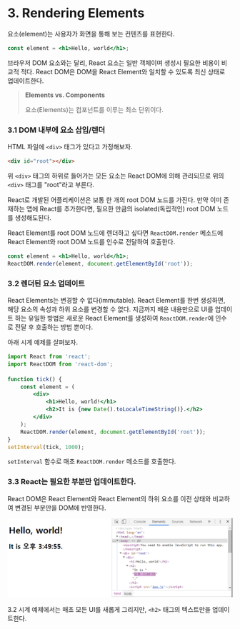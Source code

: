 # 3. Rendering Elements

요소(element)는 사용자가 화면을 통해 보는 컨텐츠를 표현한다.

```jsx
const element = <h1>Hello, world</h1>;
```

브라우저 DOM 요소와는 달리, React 요소는 일반 객체이며 생성시 필요한 비용이 비교적 적다. React DOM은 DOM을 React Element와 일치할 수 있도록 최신 상태로 업데이트한다.

> **Elements vs. Components**
>
> 요소(Elements)는 컴포넌트를 이루는 최소 단위이다.



### 3.1 DOM 내부에 요소 삽입/렌더

HTML 파일에 `<div>` 태그가 있다고 가정해보자.

```html
<div id="root"></div>
```

위 `<div>` 태그의 하위로 들어가는 모든 요소는 React DOM에 의해 관리되므로 위의 `<div>` 태그를 "root"라고 부른다.

React로 개발된 어플리케이션은 보통 한 개의 root DOM 노드를 가진다. 만약 이미 존재하는 앱에 React를 추가한다면, 필요한 만큼의 isolated(독립적인) root DOM 노드를 생성해도된다.

React Element를 root DOM 노드에 렌더하고 싶다면 `ReactDOM.render` 메소드에 React Element와 root DOM 노드를 인수로 전달하여 호출한다.

```jsx
const element = <h1>Hello, world</h1>;
ReactDOM.render(element, document.getElementById('root'));
```



### 3.2 렌더된 요소 업데이트

React Elements는 변경할 수 없다(immutable). React Element를 한번 생성하면, 해당 요소의 속성과 하위 요소를 변경할 수 없다. 지금까지 배운 내용만으로 UI를 업데이트 하는 유일한 방법은 새로운 React Element를 생성하여 `ReactDOM.render`에 인수로 전달 후 호출하는 방법 뿐이다.

아래 시계 예제를 살펴보자.

```jsx
import React from 'react';
import ReactDOM from 'react-dom';

function tick() {
    const element = (
    	<div>
        	<h1>Hello, world!</h1>
            <h2>It is {new Date().toLocaleTimeString()}.</h2>
        </div>
    );
    ReactDOM.render(element, document.getElementById('root'));
}
setInterval(tick, 1000);
```

`setInterval` 함수로 매초 `ReactDOM.render` 메소드를 호출한다.



### 3.3 React는 필요한 부분만 업데이트한다.

React DOM은 React Element와 React Element의 하위 요소를 이전 상태와 비교하여 변경된 부분만을 DOM에 반영한다. 

<img src="./img/dom-update.png" style="zoom:60%;" />

3.2 시계 예제에서는 매초 모든 UI를 새롭게 그리지만, `<h2>` 태그의 텍스트만을 업데이트한다.